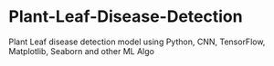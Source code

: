 # Plant-Leaf-Disease-Detection
Plant Leaf disease detection model using Python, CNN, TensorFlow, Matplotlib, Seaborn and other ML Algo
